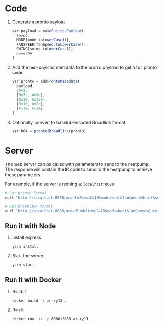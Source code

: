 # Code

1. Generate a pronto payload

   ```js
   var payload = makeFujitsuPayload(
     tempC,
     MODE[mode.toLowerCase()],
     FANSPEED[fanSpeed.toLowerCase()],
     SWING[swing.toLowerCase()],
     powerOn
   )
   ```

1. Add the non-payload metadata to the pronto payload to get a full pronto code

   ```js
   var pronto = addProntoMetadata(
     payload,
     39e3,
     [0x7c, 0x3e],
     [0x10, 0x130],
     [0x10, 0x2e],
     [0x10, 0x10]
   )
   ```

1. Optionally, convert to base64-encoded Broadlink format

   ```js
   var b64 = pronto2broadlink(pronto)
   ```

# Server

The web server can be called with parameters to send to the heatpump. The response will contain the IR code to send to the heatpump to achieve these parameters.

For example, if the server is running at `localhost:8080`:

```sh
# Get pronto format
curl "http://localhost:8080/pronto?tempC=18&mode=heat&fanSpeed=Quiet&swing=Off&powerOn=0"

# Get broadlink format
curl "http://localhost:8080/broadlink?tempC=18&mode=heat&fanSpeed=Quiet&swing=Off&powerOn=0"
```

## Run it with Node

1. Install express

   ```sh
   yarn install
   ```

1. Start the server.

   ```sh
   yarn start
   ```

## Run it with Docker

1. Build it

   ```sh
   docker build -t ar-ry13 .
   ```

1. Run it

   ```sh
   docker run -it -p 8080:8080 ar-ry13
   ```
